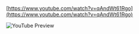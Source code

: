 <!--
date: 2024-03-01T21:12:49
-->


[https://www.youtube.com/watch?v=qAndWt61Rgo](https://www.youtube.com/watch?v=qAndWt61Rgo)

![YouTube Preview](https://img.youtube.com/vi/qAndWt61Rgo/mqdefault.jpg)

